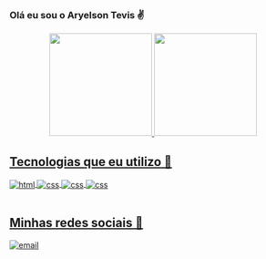 ### Olá eu sou o Aryelson Tevis ✌️

<div align="center">
  <a href="https://github.com/AryelsonTevis">
  <img height="180em" src="https://github-readme-stats.vercel.app/api?username=AryelsonTevis&show_icons=true&show_icons=true&include_all_commits=true&count_private=true&theme=codeSTACKr"/>
  <img height="180em" src="https://github-readme-stats.vercel.app/api/top-langs/?username=AryelsonTevis&layout=compact&card_width=200&langs_count=7&theme=codeSTACKr"/>
</div>

## Tecnologias que eu utilizo 📱
<div style="display: inline_blok">
    <img align="center" alt="html" src="https://img.shields.io/badge/HTML5-E34F26?style=for-the-badge&logo=html5&logoColor=white" />
    <img align="center" alt="css" src="https://img.shields.io/badge/CSS3-1572B6?style=for-the-badge&logo=css3&logoColor=white" />
    <img align="center" alt="css" src="https://img.shields.io/badge/JavaScript-F7DF1E?style=for-the-badge&logo=javascript&logoColor=black" />
    <img align="center" alt="css" src="https://img.shields.io/badge/MySQL-005C84?style=for-the-badge&logo=mysql&logoColor=white" />
   
    
</div><br>

<div style="display: inline_blok">

 ## Minhas redes sociais 📌
 
 <a href="https://www.linkedin.com/in/aryelson-tevis-551348252/" target="_blank">
        <img align="center" alt="email" src="https://img.shields.io/badge/LinkedIn-0077B5?style=for-the-badge&logo=linkedin&logoColor=white" />
    </a>
 
</div><br>

